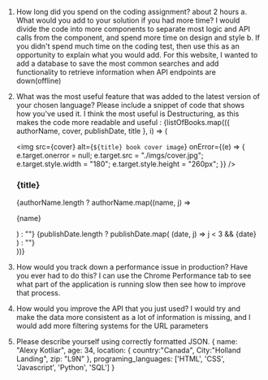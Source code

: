 1. How long did you spend on the coding assignment?
    about 2 hours
a. What would you add to your solution if you had more time?
    I would divide the code into more components to separate most logic and API calls from the component, and spend more time on design and style
b. If you didn&#39;t spend much time on the coding test, then use this as an opportunity to
explain what you would add.
    For this website, I wanted to add a database to save the most common searches and add functionality to retrieve information when API endpoints are down(offline) 

2. What was the most useful feature that was added to the latest version of your chosen
language? Please include a snippet of code that shows how you&#39;ve used it.
    I think the most useful is Destructuring, as this makes the code more readable and useful : 
        {listOfBooks.map(({ authorName, cover, publishDate, title }, i) => (
          <div className="card" key={i}>
            <img
              src={cover}
              alt={`${title} book cover image`}
              onError={(e) => {
                e.target.onerror = null;
                e.target.src = "./imgs/cover.jpg";
                e.target.style.width = "180";
                e.target.style.height = "260px";
              }}
            />
            <div className="container">
              <h3>{title}</h3>
              {authorName.length
                ? authorName.map((name, j) => <p key={j}>{name}</p>)
                : ""}
              {publishDate.length
                ? publishDate.map(
                    (date, j) => j < 3 && <span key={j}>{date} </span>
                  )
                : ""}
            </div>
          </div>
        ))}


3. How would you track down a performance issue in production? Have you ever had to do this?
	I can use the Chrome Performance tab to see what part of the application is running slow then see how to improve that process.

4. How would you improve the API that you just used?
	I would try and make the data more consistent as a lot of information is missing, and I would add more filtering systems for the URL parameters 
5. Please describe yourself using correctly formatted JSON.
	{
	name: "Alexy Kotliar",
	age: 34,
	location: 
		{
			country:"Canada",
			City:"Holland Landing",
			zip: "L9N"
		},
	programing_languages: ['HTML', 'CSS', 'Javascript', 'Python', 'SQL']
	}

